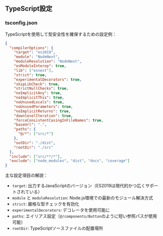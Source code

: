 ## TypeScript設定

### tsconfig.json

TypeScriptを使用して型安全性を確保するための設定例：

```json
{
  "compilerOptions": {
    "target": "es2019",
    "module": "NodeNext",
    "moduleResolution": "NodeNext",
    "esModuleInterop": true,
    "lib": ["esnext"],
    "strict": true,
    "experimentalDecorators": true,
    "skipLibCheck": true,
    "strictNullChecks": true,
    "noImplicitAny": true,
    "noImplicitThis": true,
    "noUnusedLocals": true,
    "noUnusedParameters": true,
    "noImplicitReturns": true,
    "downlevelIteration": true,
    "forceConsistentCasingInFileNames": true,
    "baseUrl": ".",
    "paths": {
      "@/*": ["src/*"]
    },
    "outDir": "./dist",
    "rootDir": "./src"
  },
  "include": ["src/**/*"],
  "exclude": ["node_modules", "dist", "docs", "coverage"]
}
```

主な設定項目の解説：

- `target`: 出力するJavaScriptのバージョン（ES2019は現代的かつ広くサポートされている）
- `module` と `moduleResolution`: Node.js環境での最新のモジュール解決方式
- `strict`: 厳格な型チェックを有効化
- `experimentalDecorators`: デコレータを使用可能に
- `paths`: エイリアス設定（`@/components/Button`のように短い参照パスが使用可能）
- `rootDir`: TypeScriptソースファイルの配置場所